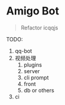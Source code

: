 # Amigo Bot

> Refactor icqqjs

TODO:

1. qq-bot
2. 视频处理
   1. plugins
   2. server
   3. cli prompt
   4. front
   5. db or others
3. ci
